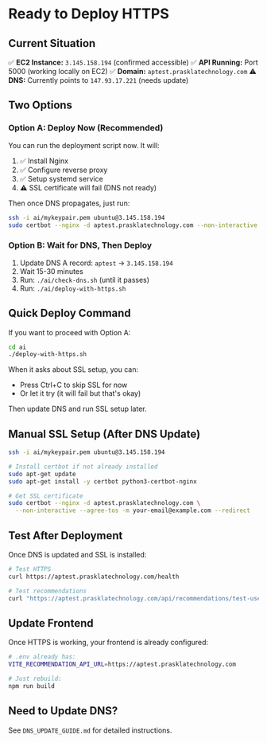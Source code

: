 # Ready to Deploy HTTPS

## Current Situation

✅ **EC2 Instance:** `3.145.158.194` (confirmed accessible)
✅ **API Running:** Port 5000 (working locally on EC2)
✅ **Domain:** `aptest.prasklatechnology.com`
⚠️ **DNS:** Currently points to `147.93.17.221` (needs update)

## Two Options

### Option A: Deploy Now (Recommended)

You can run the deployment script now. It will:
1. ✅ Install Nginx
2. ✅ Configure reverse proxy
3. ✅ Setup systemd service
4. ⚠️ SSL certificate will fail (DNS not ready)

Then once DNS propagates, just run:
```bash
ssh -i ai/mykeypair.pem ubuntu@3.145.158.194
sudo certbot --nginx -d aptest.prasklatechnology.com --non-interactive --agree-tos -m your-email@example.com
```

### Option B: Wait for DNS, Then Deploy

1. Update DNS A record: `aptest` → `3.145.158.194`
2. Wait 15-30 minutes
3. Run: `./ai/check-dns.sh` (until it passes)
4. Run: `./ai/deploy-with-https.sh`

## Quick Deploy Command

If you want to proceed with Option A:

```bash
cd ai
./deploy-with-https.sh
```

When it asks about SSL setup, you can:
- Press Ctrl+C to skip SSL for now
- Or let it try (it will fail but that's okay)

Then update DNS and run SSL setup later.

## Manual SSL Setup (After DNS Update)

```bash
ssh -i ai/mykeypair.pem ubuntu@3.145.158.194

# Install certbot if not already installed
sudo apt-get update
sudo apt-get install -y certbot python3-certbot-nginx

# Get SSL certificate
sudo certbot --nginx -d aptest.prasklatechnology.com \
  --non-interactive --agree-tos -m your-email@example.com --redirect
```

## Test After Deployment

Once DNS is updated and SSL is installed:

```bash
# Test HTTPS
curl https://aptest.prasklatechnology.com/health

# Test recommendations
curl "https://aptest.prasklatechnology.com/api/recommendations/test-user-123?limit=4"
```

## Update Frontend

Once HTTPS is working, your frontend is already configured:

```bash
# .env already has:
VITE_RECOMMENDATION_API_URL=https://aptest.prasklatechnology.com

# Just rebuild:
npm run build
```

## Need to Update DNS?

See `DNS_UPDATE_GUIDE.md` for detailed instructions.

